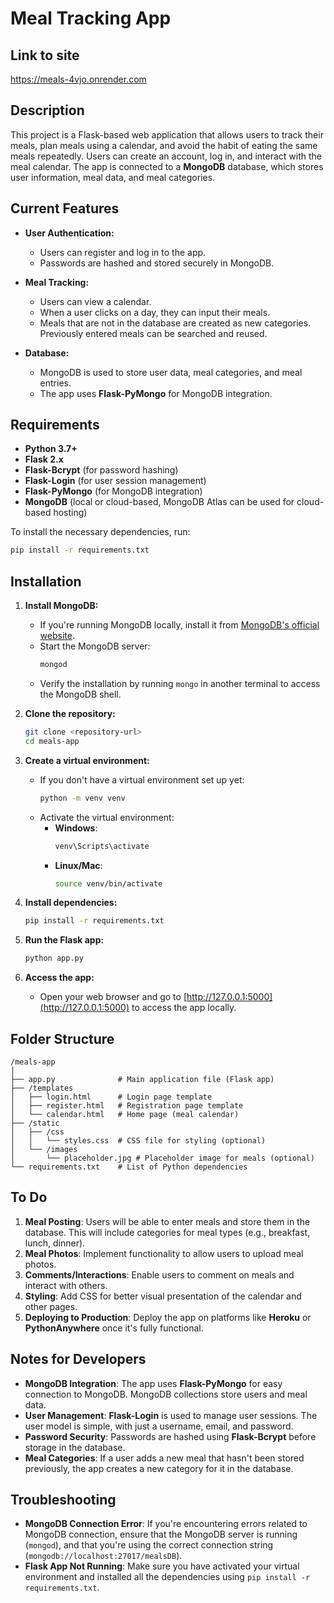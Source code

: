 
# Meal Tracking App

## Link to site
https://meals-4vjo.onrender.com

## Description

This project is a Flask-based web application that allows users to track their meals, plan meals using a calendar, and avoid the habit of eating the same meals repeatedly. Users can create an account, log in, and interact with the meal calendar. The app is connected to a **MongoDB** database, which stores user information, meal data, and meal categories.

## Current Features

- **User Authentication:**
  - Users can register and log in to the app.
  - Passwords are hashed and stored securely in MongoDB.

- **Meal Tracking:**
  - Users can view a calendar.
  - When a user clicks on a day, they can input their meals.
  - Meals that are not in the database are created as new categories. Previously entered meals can be searched and reused.

- **Database:**
  - MongoDB is used to store user data, meal categories, and meal entries.
  - The app uses **Flask-PyMongo** for MongoDB integration.
  
## Requirements

- **Python 3.7+**
- **Flask 2.x**
- **Flask-Bcrypt** (for password hashing)
- **Flask-Login** (for user session management)
- **Flask-PyMongo** (for MongoDB integration)
- **MongoDB** (local or cloud-based, MongoDB Atlas can be used for cloud-based hosting)
  
To install the necessary dependencies, run:

```bash
pip install -r requirements.txt
```

## Installation

1. **Install MongoDB:**
   - If you're running MongoDB locally, install it from [MongoDB's official website](https://www.mongodb.com/try/download/community).
   - Start the MongoDB server:
     ```bash
     mongod
     ```
   - Verify the installation by running `mongo` in another terminal to access the MongoDB shell.

2. **Clone the repository:**

   ```bash
   git clone <repository-url>
   cd meals-app
   ```

3. **Create a virtual environment:**
   - If you don't have a virtual environment set up yet:
     ```bash
     python -m venv venv
     ```
   - Activate the virtual environment:
     - **Windows**:
       ```bash
       venv\Scripts\activate
       ```
     - **Linux/Mac**:
       ```bash
       source venv/bin/activate
       ```

4. **Install dependencies:**

   ```bash
   pip install -r requirements.txt
   ```

5. **Run the Flask app:**

   ```bash
   python app.py
   ```

6. **Access the app:**
   - Open your web browser and go to [http://127.0.0.1:5000](http://127.0.0.1:5000) to access the app locally.

## Folder Structure

```
/meals-app
│
├── app.py              # Main application file (Flask app)
├── /templates
│   ├── login.html      # Login page template
│   ├── register.html   # Registration page template
│   └── calendar.html   # Home page (meal calendar)
├── /static
│   ├── /css
│   │   └── styles.css  # CSS file for styling (optional)
│   └── /images
│       └── placeholder.jpg # Placeholder image for meals (optional)
└── requirements.txt    # List of Python dependencies
```

## To Do

1. **Meal Posting**: Users will be able to enter meals and store them in the database. This will include categories for meal types (e.g., breakfast, lunch, dinner).
2. **Meal Photos**: Implement functionality to allow users to upload meal photos.
3. **Comments/Interactions**: Enable users to comment on meals and interact with others.
4. **Styling**: Add CSS for better visual presentation of the calendar and other pages.
5. **Deploying to Production**: Deploy the app on platforms like **Heroku** or **PythonAnywhere** once it's fully functional.

## Notes for Developers

- **MongoDB Integration**: The app uses **Flask-PyMongo** for easy connection to MongoDB. MongoDB collections store users and meal data.
- **User Management**: **Flask-Login** is used to manage user sessions. The user model is simple, with just a username, email, and password.
- **Password Security**: Passwords are hashed using **Flask-Bcrypt** before storage in the database.
- **Meal Categories**: If a user adds a new meal that hasn't been stored previously, the app creates a new category for it in the database.

## Troubleshooting

- **MongoDB Connection Error**: If you're encountering errors related to MongoDB connection, ensure that the MongoDB server is running (`mongod`), and that you're using the correct connection string (`mongodb://localhost:27017/mealsDB`).
- **Flask App Not Running**: Make sure you have activated your virtual environment and installed all the dependencies using `pip install -r requirements.txt`.
